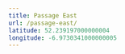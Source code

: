 ```yaml
---
title: Passage East
url: /passage-east/
latitude: 52.239197000000004
longitude: -6.9730341000000005
---
```

